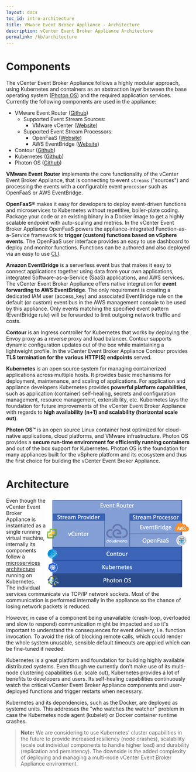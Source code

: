 ```yaml
---
layout: docs
toc_id: intro-architecture
title: VMware Event Broker Appliance - Architecture
description: vCenter Event Broker Appliance Architecture
permalink: /kb/architecture
---
```


# Components

The vCenter Event Broker Appliance follows a highly modular approach, using Kubernetes and containers as an abstraction layer between the base operating system ([Photon OS](https://github.com/vmware/photon)) and the required application services. Currently the following components are used in the appliance:

- VMware Event Router ([Github](https://github.com/vmware-samples/vcenter-event-broker-appliance/tree/master/vmware-event-router))
  - Supported Event Stream Sources:
    - VMware vCenter ([Website](https://www.vmware.com/products/vcenter-server.html))
  - Supported Event Stream Processors: 
    - OpenFaaS ([Website](https://www.openfaas.com/))
    - AWS EventBridge ([Website](https://aws.amazon.com/eventbridge/))
- Contour ([Github](https://github.com/projectcontour/contour))
- Kubernetes ([Github](https://github.com/kubernetes/kubernetes))
- Photon OS ([Github](https://github.com/vmware/photon))


**VMware Event Router** implements the core functionality of the vCenter Event Broker Appliance, that is connecting to event `streams` ("sources") and processing the events with a configurable event `processor` such as OpenFaaS or AWS EventBridge.

**OpenFaaS&reg;** makes it easy for developers to deploy event-driven functions and microservices to Kubernetes without repetitive, boiler-plate coding. Package your code or an existing binary in a Docker image to get a highly scalable endpoint with auto-scaling and metrics. In the vCenter Event Broker Appliance OpenFaaS powers the appliance-integrated Function-as-a-Service framework to **trigger (custom) functions based on vSphere events**. The OpenFaaS user interface provides an easy to use dashboard to deploy and monitor functions. Functions can be authored and also deployed via an easy to use [CLI](https://github.com/openfaas/faas-cli).

**Amazon EventBridge** is a serverless event bus that makes it easy to connect applications together using data from your own applications, integrated Software-as-a-Service (SaaS) applications, and AWS services. The vCenter Event Broker Appliance offers native integration for **event forwarding to AWS EventBridge**. The only requirement is creating a dedicated IAM user (access_key) and associated EventBridge rule on the default (or custom) event bus in the AWS management console to be used by this appliance. Only events matching the specified event pattern (EventBridge rule) will be forwarded to limit outgoing network traffic and costs.

**Contour** is an Ingress controller for Kubernetes that works by deploying the Envoy proxy as a reverse proxy and load balancer. Contour supports dynamic configuration updates out of the box while maintaining a lightweight profile. In the vCenter Event Broker Appliance Contour provides **TLS termination for the various HTTP(S) endpoints** served.

**Kubernetes** is an open source system for managing containerized applications across multiple hosts. It provides basic mechanisms for deployment, maintenance, and scaling of applications. For application and appliance developers Kubernetes provides **powerful platform capabilities**, such as application (container) self-healing, secrets and configuration management, resource management, extensibility, etc. Kubernetes lays the foundation for future improvements of the vCenter Event Broker Appliance with regards to **high availability (n+1) and scalability (horizontal scale out)**.

**Photon OS&trade;** is an open source Linux container host optimized for cloud-native applications, cloud platforms, and VMware infrastructure. Photon OS provides a **secure run-time environment for efficiently running containers** and out of the box support for Kubernetes. Photon OS is the foundation for many appliances built for the vSphere platform and its ecosystem and thus the first choice for building the vCenter Event Broker Appliance.

# Architecture

<img src="./img/veba-appliance-diagram.png" height="250" align="right" />

Even though the vCenter Event Broker Appliance is instantiated as a single running virtual machine, internally its components follow a [microservices architecture](#components) running on Kubernetes. The individual services communicate via TCP/IP network sockets. Most of the communication is performed internally in the appliance so the chance of losing network packets is reduced. 

However, in case of a component being unavailable (crash-loop, overloaded and slow to respond) communication might be impacted and so it's important to understand the consequences for event delivery, i.e. function invocation. To avoid the risk of blocking remote calls, which could render the whole system unusable, sensible default timeouts are applied which can be fine-tuned if needed.

Kubernetes is a great platform and foundation for building highly available distributed systems. Even though we currently don't make use of its multi-node clustering capabilities (i.e. scale out), Kubernetes provides a lot of benefits to developers and users. Its self-healing capabilities continuously watch the critical vCenter Event Broker Appliance components and user-deployed functions and trigger restarts when necessary.

Kubernetes and its dependencies, such as the Docker, are deployed as systemd units. This addresses the "who watches the watcher" problem in case the Kubernetes node agent (kubelet) or Docker container runtime crashes.

> **Note:** We are considering to use Kubernetes' cluster capabilities in the future to provide increased resiliency (node crashes), scalability (scale out individual components to handle higher load) and durability (replication and persistency). The downside is the added complexity of deploying and managing a multi-node vCenter Event Broker Appliance environment.